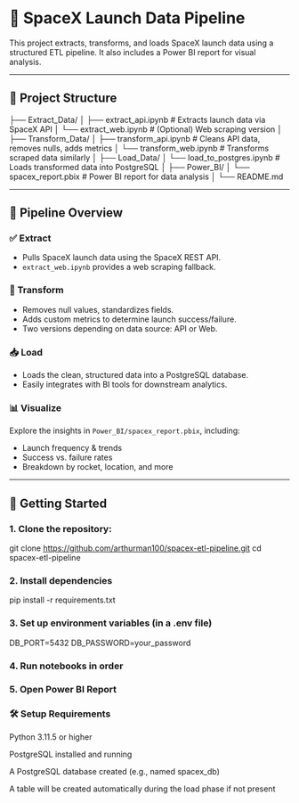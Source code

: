 # 🚀 SpaceX Launch Data Pipeline

This project extracts, transforms, and loads SpaceX launch data using a structured ETL pipeline. It also includes a Power BI report for visual analysis.

---

## 📁 Project Structure

├── Extract_Data/
│ ├── extract_api.ipynb # Extracts launch data via SpaceX API
│ └── extract_web.ipynb # (Optional) Web scraping version
│
├── Transform_Data/
│ ├── transform_api.ipynb # Cleans API data, removes nulls, adds metrics
│ └── transform_web.ipynb # Transforms scraped data similarly
│
├── Load_Data/
│ └── load_to_postgres.ipynb # Loads transformed data into PostgreSQL
│
├── Power_BI/
│ └── spacex_report.pbix # Power BI report for data analysis
│
└── README.md

---

## 🔧 Pipeline Overview

### ✅ Extract
- Pulls SpaceX launch data using the SpaceX REST API.
- `extract_web.ipynb` provides a web scraping fallback.

### 🔄 Transform
- Removes null values, standardizes fields.
- Adds custom metrics to determine launch success/failure.
- Two versions depending on data source: API or Web.

### 📥 Load
- Loads the clean, structured data into a PostgreSQL database.
- Easily integrates with BI tools for downstream analytics.

### 📊 Visualize
Explore the insights in `Power_BI/spacex_report.pbix`, including:
- Launch frequency & trends
- Success vs. failure rates
- Breakdown by rocket, location, and more

---

## 🚀 Getting Started

### 1. Clone the repository:

git clone https://github.com/arthurman100/spacex-etl-pipeline.git
cd spacex-etl-pipeline

### 2. Install dependencies
pip install -r requirements.txt

### 3. Set up environment variables (in a .env file)
DB_PORT=5432
DB_PASSWORD=your_password

### 4. Run notebooks in order

### 5. Open Power BI Report

### 🛠 Setup Requirements

Python 3.11.5 or higher

PostgreSQL installed and running

A PostgreSQL database created (e.g., named spacex_db)

A table will be created automatically during the load phase if not present















